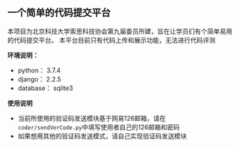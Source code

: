 ## 一个简单的代码提交平台

本项目为北京科技大学索思科技协会第九届委员所建，旨在让学员们有个简单易用的代码提交平台。
本平台目前只有代码上传和展示功能，无法进行代码评测

**环境说明：**

- python： 3.7.4
- django： 2.2.5
- database： sqlite3

**使用说明**

- 当前所使用的验证码发送模块基于网易126邮箱，请在` coder/sendVerCode.py`中填写使用者自己的126邮箱和密码
- 如果想用其他的验证码发送模式，请自己实现验证码发送模块